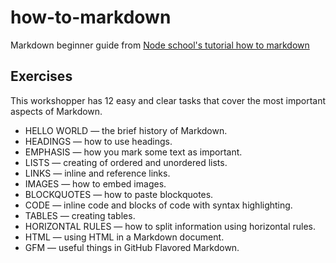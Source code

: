 # how-to-markdown
Markdown beginner guide from [Node school's tutorial how to markdown]((https://github.com/workshopper/how-to-markdown))

## Exercises
This workshopper has 12 easy and clear tasks that cover the most important aspects of Markdown.
 * HELLO WORLD — the brief history of Markdown.
 * HEADINGS — how to use headings.
 * EMPHASIS — how you mark some text as important.
 * LISTS — creating of ordered and unordered lists.
 * LINKS — inline and reference links.
 * IMAGES — how to embed images.
 * BLOCKQUOTES — how to paste blockquotes.
 * CODE — inline code and blocks of code with syntax highlighting.
 * TABLES — creating tables.
 * HORIZONTAL RULES — how to split information using horizontal rules.
 * HTML — using HTML in a Markdown document.
 * GFM — useful things in GitHub Flavored Markdown.
